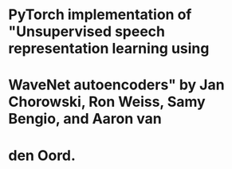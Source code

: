 # PyTorch implementation of "Unsupervised speech representation learning using
# WaveNet autoencoders" by Jan Chorowski, Ron Weiss, Samy Bengio, and Aaron van
# den Oord.


